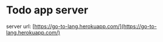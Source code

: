 Todo app server
===========
server url: [https://go-to-lang.herokuapp.com/](https://go-to-lang.herokuapp.com/)